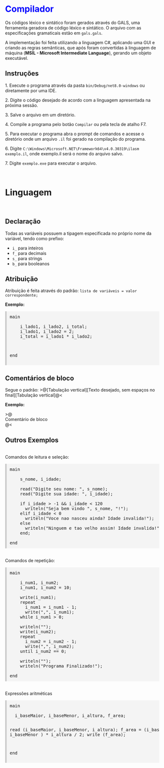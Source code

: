 <h1 style="color:blue;">Compilador</h1>
<p>Os códigos léxico e sintático foram gerados através do GALS, uma ferramenta geradora de código léxico e sintático. O arquivo com as especificações gramaticais estão em <code>gals.gals</code>.</p>
<p>A implementação foi feita utilizando a linguagem C#, aplicando uma GUI e criando as regras semânticas, que após foram convertidas à linguagem de máquina (<b>MSIL - Microsoft Intermediate Language</b>), gerando um objeto executável.</p>

<h2>Instruções</h2>
<p>1. Execute o programa através da pasta <code>bin/Debug/net8.0-windows</code> ou diretamente por uma IDE.</p>
<p>2. Digite o código desejado de acordo com a linguagem apresentada na próxima sessão.</p>
<p>3. Salve o arquivo em um diretório.</p>
<p>4. Compile a programa pelo botão <code>Compilar</code> ou pela tecla de atalho F7.</p>
<p>5. Para executar o programa abra o prompt de comandos e acesse o diretório onde um arquivo <code>.il</code> foi gerado na compilação do programa.</p>
<p>6. Digite <code>C:\Windows\Microsoft.NET\Framework64\v4.0.30319\ilasm exemplo.il</code>, onde exemplo.il será o nome do arquivo salvo.</p>
<p>7. Digite <code>exemplo.exe</code> para executar o arquivo.</p>
<br>
<h1>Linguagem</h1>
<br>
<h2>Declaração</h2>
<p>Todas as variáveis possuem a tipagem especificada no próprio nome da variável, tendo como prefixo:</p>
<ul>
  <li><code>i_</code> para inteiros</li>
  <li><code>f_</code> para decimais</li>
  <li><code>s_</code> para strings</li>
  <li><code>b_</code> para booleanos</li>
</ul>

<h2>Atribuição</h2>
<p>Atribuição é feita através do padrão: <code>lista de variáveis = valor correspondente;</code></p>

<p><b>Exemplo:</b></p>
<pre style="background-color:#f4f4f4;padding:10px;border-left:5px solid #ccc;">
main<br>  
    i_lado1, i_lado2, i_total;
    i_lado1, i_lado2 = 2;
    i_total = i_lado1 * i_lado2;<br>
  
end
</pre>
<h2>Comentários de bloco</h2>
<p>Segue o padrão: >@[Tabulação vertical][Texto desejado, sem espaços no final][Tabulação vertical]@<
<p><b>Exemplo:</b></p>
>@<br>
    Comentário de bloco<br>
@<
                                                                                                      
<h2>Outros Exemplos</h2>
<br>
Comandos de leitura e seleção:
<pre style="background-color:#f4f4f4;padding:10px;border-left:5px solid #ccc;">
main<br>
    s_nome, i_idade;<br>
    read("Digite seu nome: ", s_nome);
    read("Digite sua idade: ", i_idade);<br>    
    if i_idade > -1 && i_idade < 120
      writeln("Seja bem vindo ", s_nome, "!");
    elif i_idade < 0
      writeln("Voce nao nasceu ainda? Idade invalida!");
    else
      writeln("Ninguem e tao velho assim! Idade invalida!");
    end;<br>
end
</pre>
<br>
Comandos de repetição:
<pre style="background-color:#f4f4f4;padding:10px;border-left:5px solid #ccc;">
main<br>
    i_num1, i_num2;
    i_num1, i_num2 = 10;<br>
    write(i_num1);
    repeat
      i_num1 = i_num1 - 1;
      write(",", i_num1);
    while i_num1 > 0;<br>
    writeln("");
    write(i_num2);
    repeat
      i_num2 = i_num2 - 1;
      write(",", i_num2);
    until i_num2 == 0;<br>
    writeln("");
    writeln("Programa Finalizado!");<br>
end
</pre>
<br>
Expressões aritméticas
<pre style="background-color:#f4f4f4;padding:10px;border-left:5px solid #ccc;">
main<br>
  i_baseMaior, i_baseMenor, i_altura, f_area;

  read (i_baseMaior, i_baseMenor, i_altura);
  f_area = (i_baseMaior + i_baseMenor ) * i_altura / 2;
  write (f_area);

end
</pre>

